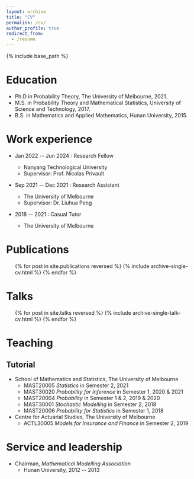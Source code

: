 ```yaml
---
layout: archive
title: "CV"
permalink: /cv/
author_profile: true
redirect_from:
  - /resume
---
```


{% include base_path %}

Education
======
* Ph.D in Probability Theory, The University of Melbourne, 2021.
* M.S. in Probability Theory and Mathematical Statistics, University of Science and Technology, 2017.
* B.S. in Mathematics and Applied Mathematics, Hunan University, 2015.

Work experience
======
* Jan 2022 -- Jun 2024 : Research Fellow
  * Nanyang Technological University 
  * Supervisor: Prof. Nicolas Privault

* Sep 2021 -- Dec 2021 : Research Assistant
  * The University of Melbourne
  * Supervisor: Dr. Liuhua Peng

* 2018 -- 2021 : Casual Tutor
  * The University of Melbourne

Publications
======
  <ul>{% for post in site.publications reversed %}
    {% include archive-single-cv.html %}
  {% endfor %}</ul>
  
Talks
======
  <ul>{% for post in site.talks reversed %}
    {% include archive-single-talk-cv.html  %}
  {% endfor %}</ul>
  
Teaching
======
## Tutorial 
* School of Mathematics and Statistics, The University of Melbourne
  * MAST20005 *Statistics* in Semester 2, 2021
  * MAST30020 *Probability for Inference* in Semester 1, 2020 \& 2021
  * MAST20004 *Probability* in Semester 1 \& 2, 2019 \& 2020
  * MAST30001 *Stochastic Modelling* in Semester 2, 2018
  * MAST20006 *Probability for Statistics* in Semester 1, 2018
* Centre for Actuarial Studies, The University of Melbourne
  * ACTL30005 *Models for Insurance and Finance* in Semester 2, 2019
  
Service and leadership
======
* Chairman, _Mathematical Modelling Association_
  * Hunan University, 2012 -- 2013
